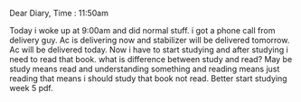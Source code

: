 Dear Diary,
Time : 11:50am

Today i woke up at 9:00am and did normal stuff. i got a phone call from delivery guy. Ac is delivering now and stabilizer will be delivered tomorrow. Ac will be delivered today. Now i have to start studying and after studying i need to read that book. what is difference between study and read? May be study means read and understanding something and reading means just reading that means i should study that book not read. Better start studying week 5 pdf.


